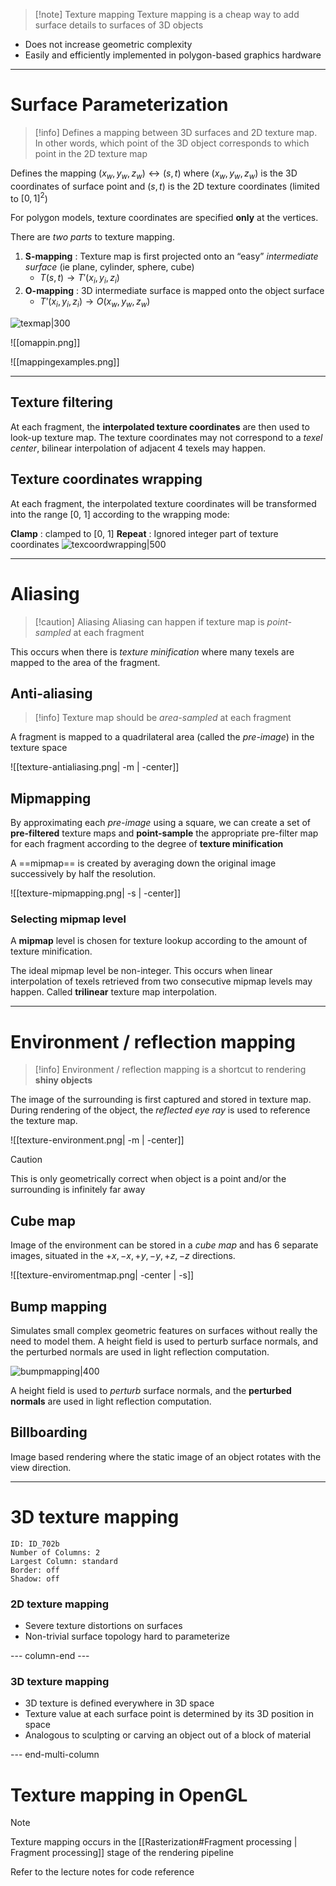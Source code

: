 >[!note] Texture mapping
>Texture mapping is a cheap way to add surface details to surfaces of 3D objects

- Does not increase geometric complexity
- Easily and efficiently implemented in polygon-based graphics hardware

---
# Surface Parameterization
>[!info] 
>Defines a mapping between 3D surfaces and 2D texture map. In other words, which point of the 3D object corresponds to which point in the 2D texture map
>

Defines the mapping $(x_w, y_w, z_w) \leftrightarrow (s, t)$ where $(x_w, y_w, z_w)$ is the 3D coordinates of surface point and $(s, t)$ is the 2D texture coordinates (limited to $[0, 1]^2$)

For polygon models, texture coordinates are specified **only** at the vertices.

There are *two parts* to texture mapping.

1. **S-mapping** : Texture map is first projected onto an “easy” *intermediate surface* (ie plane, cylinder, sphere, cube)
	- $T(s, t) \rightarrow T'(x_i, y_i, z_i)$
2. **O-mapping** : 3D intermediate surface is mapped onto the object surface
	- $T’(x_i, y_i, z_i) \rightarrow O(x_w, y_w, z_w)$

![texmap|300](Screenshot%202023-11-30%20at%206.50.29%20PM.png)

![[omappin.png]]

![[mappingexamples.png]]

---

## Texture filtering
At each fragment, the **interpolated texture coordinates** are then used to look-up texture map. The texture coordinates may not correspond to a *texel center*, bilinear interpolation of adjacent 4 texels may happen.

## Texture coordinates wrapping
At each fragment, the interpolated texture coordinates will be transformed into the range [0, 1] according to the wrapping mode:

**Clamp** : clamped to [0, 1]
**Repeat** : Ignored integer part of texture coordinates
![texcoordwrapping|500](Screenshot%202023-11-30%20at%206.52.30%20PM.png)

---

# Aliasing
>[!caution] Aliasing
>Aliasing can happen if texture map is *point-sampled* at each fragment

This occurs when there is *texture minification* where many texels are mapped to the area of the fragment.

## Anti-aliasing
>[!info]
>Texture map should be *area-sampled* at each fragment

A fragment is mapped to a quadrilateral area (called the *pre-image*) in the texture space

![[texture-antialiasing.png| -m | -center]]

## Mipmapping
By approximating each *pre-image* using a square, we can create a set of **pre-filtered** texture maps and **point-sample** the appropriate pre-filter map for each fragment according to the degree of **texture minification**

A ==mipmap== is created by averaging down the original image successively by half the resolution.

![[texture-mipmapping.png| -s | -center]]

### Selecting mipmap level
A **mipmap** level is chosen for texture lookup according to the amount of texture minification.

The ideal mipmap level be non-integer. This occurs when linear interpolation of texels retrieved from two consecutive mipmap levels may happen. Called **trilinear** texture map interpolation.

---

# Environment / reflection mapping

>[!info] 
>Environment / reflection mapping is a shortcut to rendering **shiny objects**

The image of the surrounding is first captured and stored in texture map. During rendering of the object, the *reflected eye ray* is used to reference the texture map.

![[texture-environment.png| -m | -center]]

>[!caution]
>This is only geometrically correct when object is a point and/or the surrounding is infinitely far away

## Cube map
Image of the environment can be stored in a *cube map* and has 6 separate images, situated in the $+x, -x, +y, -y, +z, -z$ directions.

![[texture-enviromentmap.png| -center | -s]]

## Bump mapping
Simulates small complex geometric features on surfaces without really the need to model them. A height field is used to perturb surface normals, and the perturbed normals are used in light reflection computation.

![bumpmapping|400](Screenshot%202023-11-30%20at%206.59.17%20PM.png)

A height field is used to *perturb* surface normals, and the **perturbed normals** are used in light reflection computation.

## Billboarding
Image based rendering where the static image of an object rotates with the view direction.

---

# 3D texture mapping


```start-multi-column
ID: ID_702b
Number of Columns: 2
Largest Column: standard
Border: off
Shadow: off
```
### 2D texture mapping
- Severe texture distortions on surfaces
- Non-trivial surface topology hard to parameterize

--- column-end ---

### 3D texture mapping
- 3D texture is defined everywhere in 3D space
- Texture value at each surface point is determined by its 3D position in space
- Analogous to sculpting or carving an object out of a block of material

--- end-multi-column

# Texture mapping in OpenGL

>[!note]
>Texture mapping occurs in the [[Rasterization#Fragment processing | Fragment processing]] stage of the rendering pipeline

Refer to the lecture notes for code reference


